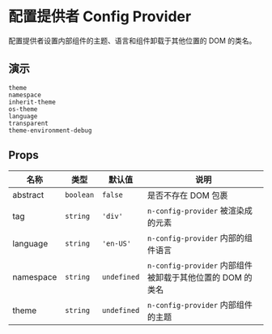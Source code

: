 # 配置提供者 Config Provider

配置提供者设置内部组件的主题、语言和组件卸载于其他位置的 DOM 的类名。

## 演示

```demo
theme
namespace
inherit-theme
os-theme
language
transparent
theme-environment-debug
```

## Props

| 名称 | 类型 | 默认值 | 说明 |
| --- | --- | --- | --- |
| abstract | `boolean` | `false` | 是否不存在 DOM 包裹 |
| tag | `string` | `'div'` | `n-config-provider` 被渲染成的元素 |
| language | `string` | `'en-US'` | `n-config-provider` 内部的组件语言 |
| namespace | `string` | `undefined` | `n-config-provider` 内部组件被卸载于其他位置的 DOM 的类名 |
| theme | `string` | `undefined` | `n-config-provider` 内部组件的主题 |
